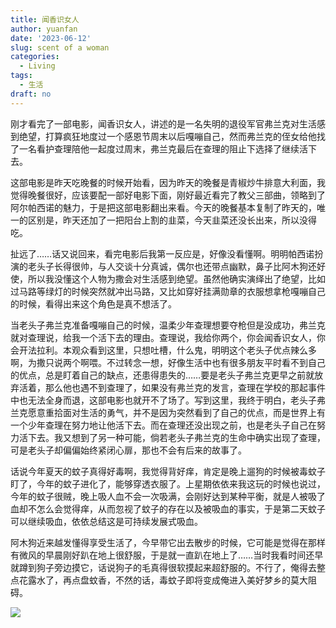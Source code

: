 ```yaml
---
title: 闻香识女人
author: yuanfan
date: '2023-06-12'
slug: scent of a woman
categories:
  - Living
tags:
  - 生活
draft: no
---
```


<!--more-->

刚才看完了一部电影，闻香识女人，讲述的是一名失明的退役军官弗兰克对生活感到绝望，打算疯狂地度过一个感恩节周末以后嘎嘣自己，然而弗兰克的侄女给他找了一名看护查理陪他一起度过周末，弗兰克最后在查理的阻止下选择了继续活下去。

这部电影是昨天吃晚餐的时候开始看，因为昨天的晚餐是青椒炒牛排意大利面，我觉得晚餐很好，应该要配一部好电影下面，刚好最近看完了教父三部曲，领略到了阿尔帕西诺的魅力，于是把这部电影翻出来看。今天的晚餐基本复制了昨天的，唯一的区别是，昨天还加了一把阳台上割的韭菜，今天韭菜还没长出来，所以没得吃。

扯远了……话又说回来，看完电影后我第一反应是，好像没看懂啊。明明帕西诺扮演的老头子长得很帅，与人交谈十分真诚，偶尔也还带点幽默，鼻子比阿木狗还好使，所以我没懂这个人物为撒会对生活感到绝望。虽然他确实演绎出了绝望，比如过马路等绿灯的时候突然就冲出马路，又比如穿好挂满勋章的衣服想拿枪嘎嘣自己的时候，看得出来这个角色是真不想活了。

当老头子弗兰克准备嘎嘣自己的时候，温柔少年查理想要夺枪但是没成功，弗兰克就对查理说，给我一个活下去的理由。查理说，我给你两个，你会闻香识女人，你会开法拉利。本观众看到这里，只想吐槽，什么鬼，明明这个老头子优点辣么多啊，为撒只说两个啊喂。不过转念一想，好像生活中也有很多朋友平时看不到自己的优点，总是盯着自己的缺点，还患得患失的……要是老头子弗兰克更早之前就放弃活着，那么他也遇不到查理了，如果没有弗兰克的发言，查理在学校的那起事件中也无法全身而退，这部电影也就开不了场了。写到这里，我终于明白，老头子弗兰克愿意重拾面对生活的勇气，并不是因为突然看到了自己的优点，而是世界上有一个少年查理在努力地让他活下去。而在查理还没出现之前，也是老头子自己在努力活下去。我又想到了另一种可能，倘若老头子弗兰克的生命中确实出现了查理，可是老头子却偏偏始终紧闭心扉，那也不会有后来的故事了。

话说今年夏天的蚊子真得好毒啊，我觉得背好痒，肯定是晚上遛狗的时候被毒蚊子盯了，今年的蚊子进化了，能够穿透衣服了。上星期依依来我这玩的时候也说过，今年的蚊子很贼，晚上吸人血不会一次吸满，会刚好达到某种平衡，就是人被吸了血却不怎么会觉得痒，从而忽视了蚊子的存在以及被吸血的事实，于是第二天蚊子可以继续吸血，依依总结这是可持续发展式吸血。

阿木狗近来越发懂得享受生活了，今早带它出去散步的时候，它可能是觉得在那样有微风的早晨刚好趴在地上很舒服，于是就一直趴在地上了……当时我看时间还早就蹲到狗子旁边摸它，话说狗子的毛真得很软摸起来超舒服的。不行了，俺得去整点花露水了，再点盘蚊香，不然的话，毒蚊子即将变成俺进入美好梦乡的莫大阻碍。

![](https://yuanfan.rbind.io/images/2023/2023-06-12-01.jpg)

